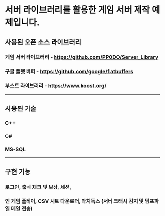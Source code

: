 # 서버 라이브러리를 활용한 게임 서버 제작 예제입니다.
## 사용된 오픈 소스 라이브러리
### 게임 서버 라이브러리 - https://github.com/PPODO/Server_Library
### 구글 플랫 버퍼 - https://github.com/google/flatbuffers
### 부스트 라이브러리 - https://www.boost.org/

---

## 사용된 기술
### C++
### C#
### MS-SQL

---

## 구현 기능
### 로그인, 출석 체크 및 보상, 세션, 
### 인 게임 플레이, CSV 시트 다운로더, 와치독스 (서버 크래시 감지 및 덤프파일 메일 전송)
